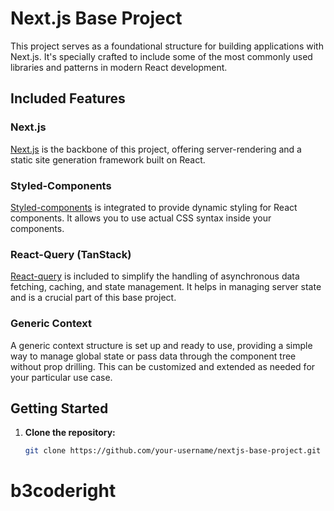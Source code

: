 # Next.js Base Project

This project serves as a foundational structure for building applications with Next.js. It's specially crafted to include some of the most commonly used libraries and patterns in modern React development.

## Included Features

### Next.js

[Next.js](https://nextjs.org/) is the backbone of this project, offering server-rendering and a static site generation framework built on React.

### Styled-Components

[Styled-components](https://styled-components.com/) is integrated to provide dynamic styling for React components. It allows you to use actual CSS syntax inside your components.

### React-Query (TanStack)

[React-query](https://react-query.tanstack.com/) is included to simplify the handling of asynchronous data fetching, caching, and state management. It helps in managing server state and is a crucial part of this base project.

### Generic Context

A generic context structure is set up and ready to use, providing a simple way to manage global state or pass data through the component tree without prop drilling. This can be customized and extended as needed for your particular use case.

## Getting Started

1. **Clone the repository:**
   ```bash
   git clone https://github.com/your-username/nextjs-base-project.git
# b3coderight
